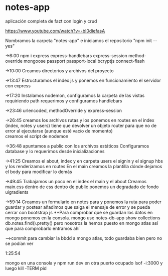 # notes-app
aplicación completa de fazt con login y crud

https://www.youtube.com/watch?v=-bI0diefasA

Nombramos la carpeta "notes-app" e iniciamos el repositorio "npm init --yes"

->6:00 npm i express express-handlebars express-session method-override mongoose passport passport-local bcryptjs connect-flash

->10:00 Creamos directorios y archivos del proyecto

->13:47 Estructuramos el index js y ponemos en funcionamiento el servidor con express

->17:20 Instalamos nodemon, configuramos la carpeta de las vistas requiriendo path
	requerimos y configuramos handlebars

->23:46 urlencoded, methodOverride y express-session

->26:45 creamos los archivos rutas y los ponemos en routes en el index (index, notes y users)
		tiene que devolver un objeto router para que no de error al ejecutarse (aunque esté vacío de momento)	
	creamos el script de nodemon

->36:48 apuntamos a public con los archivos estáticos
	Configuramos database y lo requerimos desde inicializaciones

->41:25 Creamos el about, index y en carpeta users el signin y el signup hbs y los renderizamos en routes
	En el main creamos la plantilla dónde dejamos el body para modificar lo demás

->49:45 Trabajamos un poco en el index el main y el about
	Creamos main.css dentro de css dentro de public
	ponemos un degradado de fondo uigradients

->59:14 Creamos un formulario en notes para y ponemos la ruta para poder guardar y postear
	añadimos que salga el mensaje de error y se pueda cerrar con bootstrap js
**Para comprobar que se guardan los datos en mongo ponemos en la consola. mongo		use notes-db-app	show collections	db.notes.find().pretty()
pero nosotros la hemos puesto en mongo atlas así que para comprobarlo entramos ahí


-->commit para cambiar la bbdd a mongo atlas, todo guardaba bien pero no se podían ver

1:25:54
	

mongo en una consola y npm run dev en otra
puerto ocupado lsof -i:3000 y luego kill -TERM pid

